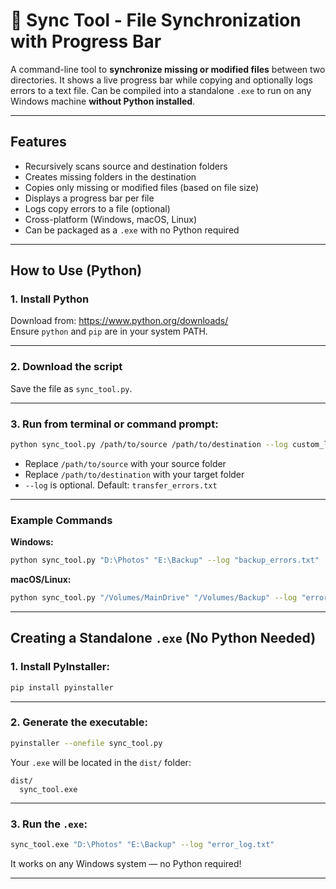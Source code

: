 # 🔄 Sync Tool - File Synchronization with Progress Bar

A command-line tool to **synchronize missing or modified files** between two directories. It shows a live progress bar while copying and optionally logs errors to a text file. Can be compiled into a standalone `.exe` to run on any Windows machine **without Python installed**.

---

## Features

- Recursively scans source and destination folders
- Creates missing folders in the destination
- Copies only missing or modified files (based on file size)
- Displays a progress bar per file
- Logs copy errors to a file (optional)
- Cross-platform (Windows, macOS, Linux)
- Can be packaged as a `.exe` with no Python required

---

## How to Use (Python)

### 1. Install Python

Download from: https://www.python.org/downloads/  
Ensure `python` and `pip` are in your system PATH.

---

### 2. Download the script

Save the file as `sync_tool.py`.

---

### 3. Run from terminal or command prompt:

```bash
python sync_tool.py /path/to/source /path/to/destination --log custom_log.txt
```

- Replace `/path/to/source` with your source folder
- Replace `/path/to/destination` with your target folder
- `--log` is optional. Default: `transfer_errors.txt`

---

### Example Commands

**Windows:**
```bash
python sync_tool.py "D:\Photos" "E:\Backup" --log "backup_errors.txt"
```

**macOS/Linux:**
```bash
python sync_tool.py "/Volumes/MainDrive" "/Volumes/Backup" --log "errors.txt"
```

---

## Creating a Standalone `.exe` (No Python Needed)

### 1. Install PyInstaller:

```bash
pip install pyinstaller
```

---

### 2. Generate the executable:

```bash
pyinstaller --onefile sync_tool.py
```

Your `.exe` will be located in the `dist/` folder:

```
dist/
  sync_tool.exe  
```

---

### 3. Run the `.exe`:

```bash
sync_tool.exe "D:\Photos" "E:\Backup" --log "error_log.txt"
```

 It works on any Windows system — no Python required!

---
